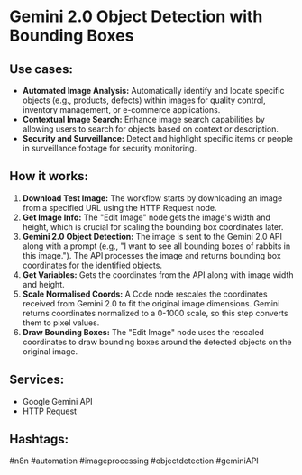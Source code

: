# Gemini 2.0 Object Detection with Bounding Boxes

## Use cases:

- **Automated Image Analysis:** Automatically identify and locate specific objects (e.g., products, defects) within images for quality control, inventory management, or e-commerce applications.
- **Contextual Image Search:** Enhance image search capabilities by allowing users to search for objects based on context or description.
- **Security and Surveillance:** Detect and highlight specific items or people in surveillance footage for security monitoring.

## How it works:

1.  **Download Test Image:** The workflow starts by downloading an image from a specified URL using the HTTP Request node.
2.  **Get Image Info:** The "Edit Image" node gets the image's width and height, which is crucial for scaling the bounding box coordinates later.
3.  **Gemini 2.0 Object Detection:** The image is sent to the Gemini 2.0 API along with a prompt (e.g., "I want to see all bounding boxes of rabbits in this image.").  The API processes the image and returns bounding box coordinates for the identified objects.
4.  **Get Variables:** Gets the coordinates from the API along with image width and height.
5.  **Scale Normalised Coords:** A Code node rescales the coordinates received from Gemini 2.0 to fit the original image dimensions. Gemini returns coordinates normalized to a 0-1000 scale, so this step converts them to pixel values.
6.  **Draw Bounding Boxes:** The "Edit Image" node uses the rescaled coordinates to draw bounding boxes around the detected objects on the original image.

## Services:

-   Google Gemini API
-   HTTP Request

## Hashtags:

#n8n #automation #imageprocessing #objectdetection #geminiAPI
